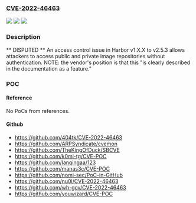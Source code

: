 ### [CVE-2022-46463](https://cve.mitre.org/cgi-bin/cvename.cgi?name=CVE-2022-46463)
![](https://img.shields.io/static/v1?label=Product&message=n%2Fa&color=blue)
![](https://img.shields.io/static/v1?label=Version&message=n%2Fa&color=blue)
![](https://img.shields.io/static/v1?label=Vulnerability&message=n%2Fa&color=brighgreen)

### Description

** DISPUTED ** An access control issue in Harbor v1.X.X to v2.5.3 allows attackers to access public and private image repositories without authentication. NOTE: the vendor's position is that this "is clearly described in the documentation as a feature."

### POC

#### Reference
No PoCs from references.

#### Github
- https://github.com/404tk/CVE-2022-46463
- https://github.com/ARPSyndicate/cvemon
- https://github.com/TheKingOfDuck/SBCVE
- https://github.com/k0mi-tg/CVE-POC
- https://github.com/lanqingaa/123
- https://github.com/manas3c/CVE-POC
- https://github.com/nomi-sec/PoC-in-GitHub
- https://github.com/nu0l/CVE-2022-46463
- https://github.com/wh-gov/CVE-2022-46463
- https://github.com/youwizard/CVE-POC

